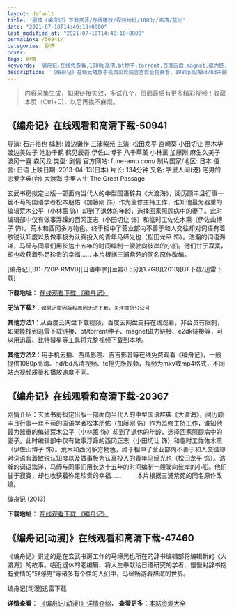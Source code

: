 ```yaml
---
layout: default
title: '剧情《编舟记》下载资源/在线播放/视频地址/1080p/高清/蓝光'
date: "2021-07-10T14:40:18+0800"
last_modified_at: "2021-07-10T14:40:18+0800"
permalink: /50941/
categories: 剧情
cover:
tags: 剧情
keywords: '编舟记,在线免费看,1080p高清,bt种子,torrent,百度云盘,magnet,磁力链,迅雷下载资源'
description: '《编舟记》在线云播放手机西瓜影院吉吉影音免费看，1080p高清bd/hd未删减完整版和tc抢先枪版，mkv/mp4格式，附带bt/torrent种子、magnet/磁力链、百度云盘、网盘资源迅雷下载链接'
---
```


>内容采集生成，如果链接失效，多试几个，页面最后有更多精彩视频！收藏本页（Ctrl+D)，以后再找不麻烦。


## 《编舟记》在线观看和高清下载-50941

导演: 石井裕也 编剧: 渡边谦作 三浦紫苑 主演: 松田龙平 宫崎葵 小田切让 黑木华 渡边美佐子 池胁千鹤 鹤见辰吾 伊佐山博子 八千草薰 小林薰 加藤刚 麻生久美子 波冈一喜 森冈龙 类型: 剧情 官方网站: fune-amu.com/ 制片国家/地区: 日本 语言: 日语 上映日期: 2013-04-13(日本) 片长: 134分钟 又名: 字里人间(港) 宅男的恋爱字典(台) 大渡海 字里人生 The Great Passage

玄武书房拟定出版一部面向当代人的中型国语辞典《大渡海》，阅历颇丰且行事一丝不苟的国语学者松本朋佑（加藤刚 饰）作为监修主持工作，谁知他最为器重的编辑荒木公平（小林薰 饰）却到了退休的年龄，选择回家照顾病中的妻子。此时编辑部中仅有做事浮躁的西冈正志（小田切让 饰）和临时工佐佐木熏（伊佐山博子 饰）。荒木和西冈多方物色，终于相中了营业部内不善于和人交往却对词语有着敏锐认知度以及做事极为认真投入的青年马缔光也（松田龙平 饰）。浩瀚的词语海洋，马缔与同事们用长达十五年的时间编制一艘驶向彼岸的小船。他们甘于寂寞，却也收获着弥足珍贵的幸福…… 本片根据三浦紫苑的同名原作改编。


[编舟记][BD-720P-RMVB][日语中字][豆瓣8.5分][1.7GB][2013][BT下载/迅雷下载]

**下载地址**： [在线观看下载 《编舟记》](https://www.btdx8.com/torrent/the_great_passage_2013.html) 


**无法下载?**：`如果迅雷因版权原因无法下载，关注微信公众号 `

**其他方法1**：从百度云网盘下载视频，百度云网盘支持在线观看，非会员有限制，如果能找到迅雷下载链接、bt/torrent种子、magnet磁力链接、e2dk链接等，可以用迅雷、比特彗星等工具将完整视频下载到本地。

**其他方法2**：用手机云播、西瓜影院、吉吉影音等在线免费观看《编舟记》，一般提供1080p高清、hd/bd高清视频、tc抢先版视频，视频为mkv或mp4格式，不同站点视频质量和播放速度不同。


## 《编舟记》在线观看和高清下载-20367

剧情介绍：玄武书房拟定出版一部面向当代人的中型国语辞典《大渡海》，阅历颇丰且行事一丝不苟的国语学者松本朋佑（加藤刚 饰）作为监修主持工作，谁知他最为器重的编辑荒木公平（小林薰 饰）却到了退休的年龄，选择回家照顾病中的妻子。此时编辑部中仅有做事浮躁的西冈正志（小田切让 饰）和临时工佐佐木熏（伊佐山博子 饰）。荒木和西冈多方物色，终于相中了营业部内不善于和人交往却对词语有着敏锐认知度以及做事极为认真投入的青年马缔光也（松田龙平 饰）。浩瀚的词语海洋，马缔与同事们用长达十五年的时间编制一艘驶向彼岸的小船。他们甘于寂寞，却也收获着弥足珍贵的幸福……  　　本片根据三浦紫苑的同名原作改编。


编舟记 (2013)

**下载地址**： [在线观看下载 《编舟记》](https://www.btbtdy.me/btdy/dy1906.html) 


## 《编舟记[动漫]》在线观看和高清下载-47460

《编舟记》讲述的是在玄武书房工作的马缔光也所在的辞书编辑部将编辑新的《大渡海》的故事。临近退休的老编辑、将人生奉献给日语研究的学者、慢慢对辞书抱有爱情的“轻浮男”等诸多有个性的人们中，马缔畅游着辞海的世界。


编舟记[动漫]迅雷下载

**详情查看**： [《编舟记[动漫]》详情介绍](/movie/47460/)， **查看更多**：[本站资源大全](/movie/t/all/)

